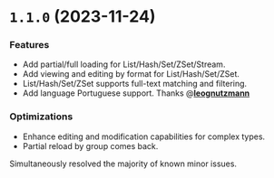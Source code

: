 # `1.1.0` (2023-11-24)

### Features
* Add partial/full loading for List/Hash/Set/ZSet/Stream.
* Add viewing and editing by format for List/Hash/Set/ZSet.
* List/Hash/Set/ZSet supports full-text matching and filtering.
* Add language Portuguese support. Thanks @**[leognutzmann](https://github.com/leognutzmann)**

### Optimizations
* Enhance editing and modification capabilities for complex types.
* Partial reload by group comes back.

Simultaneously resolved the majority of known minor issues.
